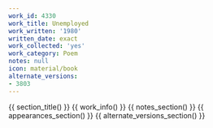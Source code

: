 ```yaml
---
work_id: 4330
work_title: Unemployed
work_written: '1980'
written_date: exact
work_collected: 'yes'
work_category: Poem
notes: null
icon: material/book
alternate_versions:
- 3803
---
```


{{ section_title() }}
{{ work_info() }}
{{ notes_section() }}
{{ appearances_section() }}
{{ alternate_versions_section() }}